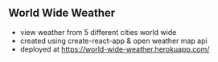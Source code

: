 ## World Wide Weather

- view weather from 5 different cities world wide
- created using create-react-app & open weather map api
- deployed at https://world-wide-weather.herokuapp.com/
